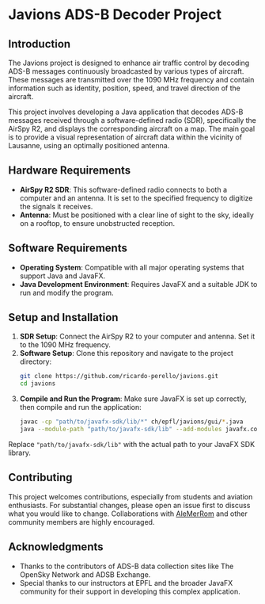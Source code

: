 # Javions ADS-B Decoder Project

## Introduction

The Javions project is designed to enhance air traffic control by decoding ADS-B messages continuously broadcasted by various types of aircraft. These messages are transmitted over the 1090 MHz frequency and contain information such as identity, position, speed, and travel direction of the aircraft.

This project involves developing a Java application that decodes ADS-B messages received through a software-defined radio (SDR), specifically the AirSpy R2, and displays the corresponding aircraft on a map. The main goal is to provide a visual representation of aircraft data within the vicinity of Lausanne, using an optimally positioned antenna.

## Hardware Requirements

- **AirSpy R2 SDR**: This software-defined radio connects to both a computer and an antenna. It is set to the specified frequency to digitize the signals it receives.
- **Antenna**: Must be positioned with a clear line of sight to the sky, ideally on a rooftop, to ensure unobstructed reception.

## Software Requirements

- **Operating System**: Compatible with all major operating systems that support Java and JavaFX.
- **Java Development Environment**: Requires JavaFX and a suitable JDK to run and modify the program.

## Setup and Installation

1. **SDR Setup**: Connect the AirSpy R2 to your computer and antenna. Set it to the 1090 MHz frequency.
2. **Software Setup**: Clone this repository and navigate to the project directory:
    ```bash
    git clone https://github.com/ricardo-perello/javions.git
    cd javions
    ```
3. **Compile and Run the Program**: Make sure JavaFX is set up correctly, then compile and run the application:
    ```bash
    javac -cp "path/to/javafx-sdk/lib/*" ch/epfl/javions/gui/*.java
    java --module-path "path/to/javafx-sdk/lib" --add-modules javafx.controls,javafx.fxml -cp . ch.epfl.javions.gui.Main
    ```

Replace `"path/to/javafx-sdk/lib"` with the actual path to your JavaFX SDK library.


## Contributing

This project welcomes contributions, especially from students and aviation enthusiasts. For substantial changes, please open an issue first to discuss what you would like to change. Collaborations with [AleMerRom](https://github.com/AleMerRom) and other community members are highly encouraged.

## Acknowledgments

- Thanks to the contributors of ADS-B data collection sites like The OpenSky Network and ADSB Exchange.
- Special thanks to our instructors at EPFL and the broader JavaFX community for their support in developing this complex application.
